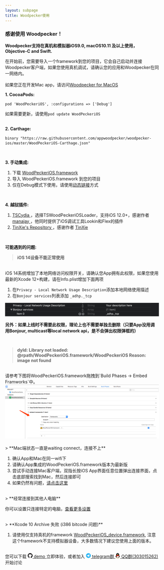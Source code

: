 ```yaml
---
layout: subpage
title: Woodpecker使用
---
```



<h3 class="index-h3">感谢使用 Woodpecker！</h3>

**Woodpecker支持在真机和模拟器iOS9.0, macOS10.11 及以上使用，Objective-C and Swift.**

在开始前，您需要导入一个framework到您的项目，它会自己启动并连接Woodpecker客户端，如果您使用真机调试，请确认您的应用和Woodpecker在同一网络内。<br/><br/>
如果您正在开发Mac app，请访问<a href="/cnusagemac.html">Woodpecker for MacOS</a>


**1. CocoaPods:**

```
pod 'WoodPeckeriOS', :configurations => ['Debug']
```
如果需要更新，请使用`pod update WoodPeckeriOS`
<br/>
<br/>

**2. Carthage:**

```
binary "https://raw.githubusercontent.com/appwoodpecker/woodpecker-ios/master/WoodPeckeriOS-Carthage.json"
```
<br/>

**3. 手动集成:**

1. 下载 <a href="/assets/framework/WoodPeckeriOS.framework.zip">WoodPeckeriOS.framework</a>
2. 导入 WoodPeckeriOS.framework 到您的项目
3. 仅在Debug模式下使用，请使用<a href="/cnmanuallink.html">动态链接</a>方式

<br/>


**4. 越狱插件:**

1. <a href="https://todayios-cydia.github.io/cydia/"> TSCydia </a>，选择TSWoodPeckeriOSLoader，支持iOS 12.0+，感谢作者<a href="https://github.com/todayios-cydia"> manajay </a>，他同时提供了iOS调试工具Lookin和Flex的插件
2. <a href="https://tinxie1115.github.io/"> TinXie's Repository </a>，感谢作者 <a href="https://s2339956.github.io/about/"> TinXie </a>


<br>


**可能遇到的问题:**

> **iOS 14设备不能正常使用**

<br/>
iOS 14系统增加了本地网络访问权限开关，请确认您App拥有此权限，如果您使用最新的Xcode 12+构建，请在Info.plist增加下面两项

1. 在`Privacy - Local Network Usage Description`添加本地网络使用描述
2. 在`Bonjour services`列表添加 `_adhp._tcp`

<img src="/assets/img/localnetwork.png"/>

**另外：如果上线时不需要此权限，理论上也不需要单独去删除（只要App没用调用Bonjour, multicast等local network api，是不会弹出权限弹框的）**

<br/>

> **dyld: Library not loaded: @rpath/WoodPeckeriOS.framework/WoodPeckeriOS
Reason: image not found**

<br/>
请参考下图将WoodPeckeriOS.framework拖拽到`Build Phases -> Embed Framworks`中。

<img src="/assets/img/embedframework.png"/>
<br/>
<br/>
> **Mac端状态一直是waiting connect，连接不上**

1. 确认App和Mac在同一wifi下
2. 请确认App集成的WoodPeckeriOS.framework版本为最新版
3. 尝试手动连接Mac客户端，双指长按iOS App界面任意位置弹出连接界面，点击底部搜索找到Mac，然后连接即可
4. 如果仍然有问题，<a href="/cncontact.html">请点击这里</a>

<br/>
> **经常连接到其他人电脑**

你可以设置只连接特定的电脑，<a href="/cnconnection.html">查看更多设置</a>

<br/>
> **Xcode 10 Archive 失败 (i386 bitcode 问题)**

1. 请使用仅支持真机的framework <a href="/assets/framework/WoodPeckeriOS_device.framework.zip">WoodPeckeriOS_device.framework</a>, 注意这个framework不支持模拟器设备，大多数情况下建议您使用上面的版本。

<br/>
您可以下载 
<a href="https://github.com/appwoodpecker/woodpecker-ios">
	<img src="/assets/img/logo_github.png" width="16" heigh="16"/> demo
</a> 立即体验，或者加入 
<a href="https://t.me/appwoodpecker">
	<img src="/assets/img/logo_tele.png" width="16" heigh="16"/> telegram群
</a>
<a href="https://jq.qq.com/?_wv=1027&k=QXuhxDs0">
	<img src="/assets/img/logo_qq.png" width="16" heigh="16"/> QQ群(303015262)
</a>
开始讨论
<br/>
<br/>
<br/>









